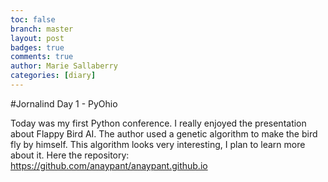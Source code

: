 ```yaml
---
toc: false 
branch: master
layout: post
badges: true
comments: true
author: Marie Sallaberry
categories: [diary]
---
```


#Jornalind Day 1 - PyOhio

Today was my first Python conference. I really enjoyed the presentation about Flappy Bird AI. The author used a genetic algorithm to make the bird fly by himself. This algorithm looks very interesting, I plan to learn more about it.
Here the repository: https://github.com/anaypant/anaypant.github.io
